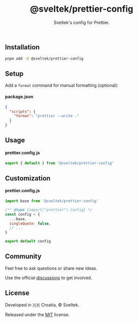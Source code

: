 <h1 align="center">@sveltek/prettier-config</h1>

<p align="center">Sveltek's config for Prettier.</p>

<br>

## Installation

```sh
pnpm add -D @sveltek/prettier-config
```

## Setup

Add a `format` command for manual formatting (optional):

#### package.json

```json
{
  "scripts": {
    "format": "prettier --write ."
  }
}
```

## Usage

#### prettier.config.js

```js
export { default } from '@sveltek/prettier-config'
```

## Customization

#### prettier.config.js

```js
import base from '@sveltek/prettier-config'

/** @type {import("prettier").Config} */
const config = {
  ...base,
  singleQuote: false,
  // ...
}

export default config
```

## Community

Feel free to ask questions or share new ideas.

Use the official [discussions](https://github.com/sveltek/prettier-config/discussions) to get involved.

## License

Developed in 🇭🇷 Croatia, © Sveltek.

Released under the [MIT](LICENSE.txt) license.
